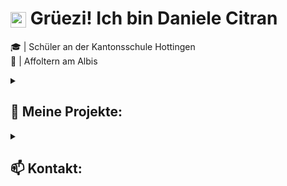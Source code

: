 # <img src="https://raw.githubusercontent.com/TheDudeThatCode/TheDudeThatCode/master/Assets/Hi.gif" alt="wave" width="25px" style="vertical-align:middle"/> Grüezi! Ich bin Daniele Citran  

🎓 | Schüler an der Kantonsschule Hottingen <br>
📍 | Affoltern am Albis 

<details>
  <summary><h2>🚀 Meine Projekte:</h2></summary>

  Hier sind einige meiner Projekte, die meine Fähigkeiten und Interessen verdeutlichen:

  - **[NoteTrack](https://github.com/danielecitran/NoteTrack)**: Eine All-in-One Schulplattform für Schüler
  - **[wordsauce](https://github.com/danielecitran/wordsauce)**: Ein interaktives Online-Wörterspiel, bei dem Spieler Wörter erraten müssen
  - **[devware Landingpage](https://github.com/devware-ch/devware-landingpage)**: devware Landingpage
  - **[MTPerformance Landingpage](https://github.com/MT-Pages/MT-performance-Homepage)**: Landingpage für einen Fiverr Kunden
  - **[Umbau-Allrounder Webseite](https://github.com/danielecitran/umbau-allrounder)**: Eine Webseite für die Umbau-Allrounder GmbH
  - **[Portfolio](https://github.com/danielecitran/my-portfolio)**: Mein persönliches Portfolio
  - **[RatingPulse](https://github.com/danielecitran/RatingPulse)**: RatingPulse ist eine Webanwendung zur Analyse von Kundenbewertungen aus Google (noch nicht abgeschlossen)

  Schauen Sie sich gerne meine GitHub-Repositorys an!
</details>

<details>
  <summary><h2>📫 Kontakt:</h2></summary>

  - 📧 E-Mail: [daniele.citran@student.ksh.ch](mailto:daniele.citran@student.ksh.ch)    
  - 🖥️ Portfolio: [XY](https://deine-website.com)  
</details>
